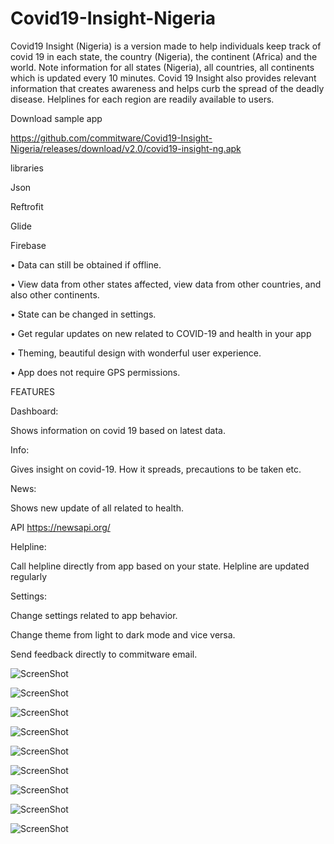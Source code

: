 # Covid19-Insight-Nigeria

Covid19 Insight (Nigeria) is a version made to help individuals keep track of covid 19 in each state, the country (Nigeria), the continent (Africa) and the world.
Note information for all states (Nigeria), all countries, all continents which is updated every 10 minutes. Covid 19 Insight also provides relevant information that creates awareness and helps curb the spread of the deadly disease. Helplines for each region are readily available to users.

Download sample app 

https://github.com/commitware/Covid19-Insight-Nigeria/releases/download/v2.0/covid19-insight-ng.apk


libraries

Json

Reftrofit

Glide

Firebase

•	Data can still be obtained if offline.

•	View data from other states affected, view data from other countries, and also other continents.

•	State can be changed in settings.

•	Get regular updates on new related to COVID-19 and health in your app

•	Theming, beautiful design with wonderful user experience.

•	App does not require GPS permissions.

FEATURES

Dashboard:

Shows information on covid 19 based on latest data.

Info:

Gives insight on covid-19. How it spreads, precautions to be taken etc. 

News:

Shows new update of all related to health.

API https://newsapi.org/

Helpline:

Call helpline directly from app based on your state. Helpline are updated regularly

Settings:

Change settings related to app behavior.  

Change theme from light to dark mode and vice versa.

Send feedback directly to commitware email.



![ScreenShot](https://github.com/commitware/Covid19-Insight-Nigeria/blob/master/screenshot%20(4).jpg)

![ScreenShot](https://github.com/commitware/Covid19-Insight-Nigeria/blob/master/screenshot%20(5).jpg)

![ScreenShot](https://github.com/commitware/Covid19-Insight-Nigeria/blob/master/screenshot%20(6).jpg)

![ScreenShot](https://github.com/commitware/Covid19-Insight-Nigeria/blob/master/screenshot%20(7).jpg)

![ScreenShot](https://github.com/commitware/Covid19-Insight-Nigeria/blob/master/screenshot%20(8).jpg)

![ScreenShot](https://github.com/commitware/Covid19-Insight-Nigeria/blob/master/screenshot%20(9).jpg)

![ScreenShot](https://github.com/commitware/Covid19-Insight-Nigeria/blob/master/screenshot%20(2).jpg)

![ScreenShot](https://github.com/commitware/Covid19-Insight-Nigeria/blob/master/screenshot%20(3).jpg)

![ScreenShot](https://github.com/commitware/Covid19-Insight-Nigeria/blob/master/screenshot%20(1).jpg)











